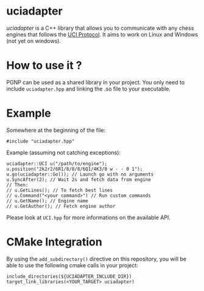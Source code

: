 # uciadapter
*uciadapter* is a C++ library that allows you to communicate with any chess
engines that follows the [UCI Protocol](http://wbec-ridderkerk.nl/html/UCIProtocol.html).
It aims to work on Linux and Windows (not yet on windows).

# How to use it ?
PGNP can be used as a shared library in your project.
You only need to include `uciadapter.hpp` and linking the .so file to your
executable.

# Example
Somewhere at the beginning of the file:

    #include "uciadapter.hpp"

Example (assuming not catching exceptions):

    uciadapter::UCI u("/path/to/engine");
    u.position("2k2r2/6R1/8/8/8/6Q1/4K3/8 w - - 0 1");
    u.go(uciadapter::Go()); // Launch go with no arguments
    u.SyncAfter(2); // Wait 2s and fetch data from engine
    // Then:
    // u.GetLines(); // To fetch best lines
    // u.Command("<your command>") // Run custom commands
    // u.GetName(); // Engine name
    // u.GetAuthor(); // Fetch engine author

Please look at `UCI.hpp` for more informations on the available API.

# CMake Integration
By using the `add_subdirectory()` directive on this repository, you will be able to use the following cmake calls in your project:

    include_directories(${UCIADAPTER_INCLUDE_DIR})
    target_link_libraries(<YOUR_TARGET> uciadapter)
